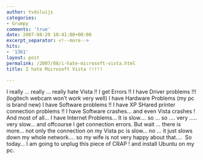 ```yaml
---
author: tvdsluijs
categories:
- Grumpy
comments: 'true'
date: 2007-08-20 10:41:00+00:00
excerpt_separator: <!--more-->
hits:
- '1361'
layout: post
permalink: /2007/08/i-hate-microsoft-vista.html
title: I hate Microsoft Vista !!!!!

---
```

I really &#8230; really &#8230; really hate Vista !! I get Errors !! I have Driver problems !!! (logitech webcam won&#8217;t work very well) I have Hardware Problems (my pc is brand new) I have Software problems !! I have XP SHared printer connection problems !! I have Software crashes&#8230; and even Vista crashes ! And most of all&#8230; I have Internet Problems&#8230; It is slow&#8230;. so &#8230; so &#8230;. very &#8230;.. very slow&#8230; and offcourse I get connection errors. But wait &#8230; there is more&#8230; not only the connection on my Vista pc is slow&#8230; no &#8230; it just slows down my whole network&#8230;. so my wife is not very happy about that&#8230;.  So today&#8230; I am going to unplug this piece of CRAP ! and install Ubuntu on my pc.   
<a name="more"></a>